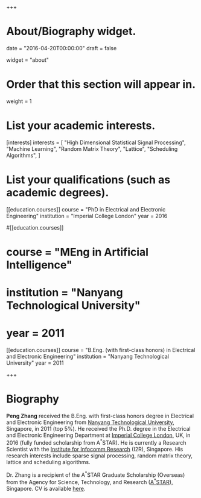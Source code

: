 +++
# About/Biography widget.

date = "2016-04-20T00:00:00"
draft = false

widget = "about"

# Order that this section will appear in.
weight = 1

# List your academic interests.
[interests]
  interests = [
    "High Dimensional Statistical Signal Processing",
    "Machine Learning",
    "Random Matrix Theory",
    "Lattice",
    "Scheduling Algorithms",
  ]

# List your qualifications (such as academic degrees).
[[education.courses]]
  course = "PhD in Electrical and Electronic Engineering"
  institution = "Imperial College London"
  year = 2016

#[[education.courses]]
# course = "MEng in Artificial Intelligence"
#  institution = "Nanyang Technological University"
#  year = 2011

[[education.courses]]
  course = "B.Eng. (with first-class honors) in Electrical and Electronic Engineering"
  institution = "Nanyang Technological University"
  year = 2011

+++

# Biography

**Peng Zhang** received the B.Eng. with first-class honors degree in Electrical and Electronic Engineering from [Nanyang Technological University](http://www.ntu.edu.sg/Pages/home.aspx), Singapore, in 2011 (top 5%). He received the Ph.D. degree in the Electrical and Electronic Engineering Department at [Imperial College London](https://www.imperial.ac.uk/), UK, in 2016 (fully funded scholarship from A<sup>\*</sup>STAR). He is currently a Research Scientist with the [Institute for Infocomm Research](http://www.i2r.a-star.edu.sg/) (I2R), Singapore. His research interests include sparse signal processing, random matrix theory, lattice and scheduling algorithms.

Dr. Zhang is a recipient of the A<sup>\*</sup>STAR Graduate Scholarship (Overseas) from the Agency for Science, Technology, and Research ([A<sup>\*</sup>STAR](http://www.a-star.edu.sg/)), Singapore. CV is available [here](https://github.com/p-zhang/p-zhang.github.io/tree/master/archive/Peng_Zhang_CV.pdf).
